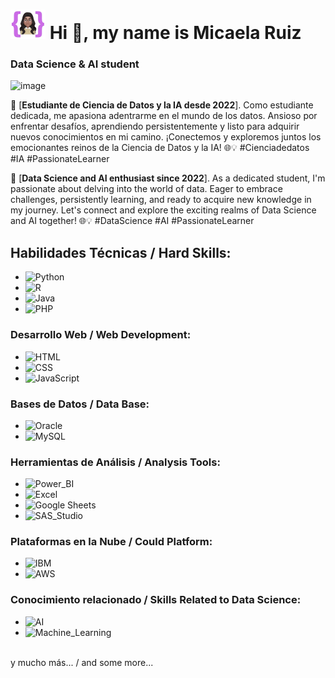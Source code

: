 # ![](https://github.com/devmicaelaruiz/devmicaelaruiz/blob/afc1f22151a2f77213063661776f6b14e9f787c0/logo.png) Hi 👋, my name is Micaela Ruiz
### Data Science & AI student

![image](https://github.com/devmicaelaruiz/devmicaelaruiz/assets/151589350/40a49319-a2f6-42da-992c-a7ba460b101c)

🚀 [**Estudiante de Ciencia de Datos y la IA desde 2022**]. Como estudiante dedicada, me apasiona adentrarme en el mundo de los datos. Ansioso por enfrentar desafíos, aprendiendo persistentemente y listo para adquirir nuevos conocimientos en mi camino. ¡Conectemos y exploremos juntos los emocionantes reinos de la Ciencia de Datos y la IA! 🌐💡 #Cienciadedatos #IA #PassionateLearner

🚀 [**Data Science and AI enthusiast since 2022**]. As a dedicated student, I'm passionate about delving into the world of data. Eager to embrace challenges, persistently learning, and ready to acquire new knowledge in my journey. Let's connect and explore the exciting realms of Data Science and AI together! 🌐💡 #DataScience #AI #PassionateLearner

## Habilidades Técnicas / Hard Skills:
- ![Python](https://img.shields.io/badge/Python-yellow?style=for-the-badge&logo=python&logoColor=white&labelColor=101010)
- ![R](https://img.shields.io/badge/R-276DC3?style=for-the-badge&logo=r&logoColor=white&labelColor=101010)
- ![Java](https://img.shields.io/badge/Java-007396?style=for-the-badge&logo=java&logoColor=white&labelColor=101010)
- ![PHP](https://img.shields.io/badge/PHP-777BB4?style=for-the-badge&logo=php&logoColor=white&labelColor=101010)

### Desarrollo Web / Web Development:
- ![HTML](https://img.shields.io/badge/HTML-E34F26?style=for-the-badge&logo=html5&logoColor=white&labelColor=101010)
- ![CSS](https://img.shields.io/badge/CSS-1572B6?style=for-the-badge&logo=css3&logoColor=white&labelColor=101010)
- ![JavaScript](https://img.shields.io/badge/JavaScript-F7DF1E?style=for-the-badge&logo=javascript&logoColor=white&labelColor=101010)

### Bases de Datos / Data Base:
- ![Oracle](https://img.shields.io/badge/Oracle-F80000?style=for-the-badge&logo=oracle&logoColor=white&labelColor=101010)
- ![MySQL](https://img.shields.io/badge/MySQL-4479A1?style=for-the-badge&logo=mysql&logoColor=white&labelColor=101010)

### Herramientas de Análisis / Analysis Tools:
- ![Power_BI](https://img.shields.io/badge/Power_BI-F2C811?style=for-the-badge&logo=power-bi&logoColor=white&labelColor=101010)
- ![Excel](https://img.shields.io/badge/Excel-217346?style=for-the-badge&logo=microsoft-excel&logoColor=white&labelColor=101010)
- ![Google Sheets](https://img.shields.io/badge/Google_Sheets-34A853?style=for-the-badge&logo=google-sheets&logoColor=white&labelColor=101010)
- ![SAS_Studio](https://img.shields.io/badge/SAS_Studio-B34936?style=for-the-badge&logo=sas&logoColor=white&labelColor=101010)

### Plataformas en la Nube / Could Platform:
- ![IBM](https://img.shields.io/badge/IBM-0538AB?style=for-the-badge&logo=ibm&logoColor=white&labelColor=101010)
- ![AWS](https://img.shields.io/badge/AWS-232F3E?style=for-the-badge&logo=amazon-aws&logoColor=white&labelColor=101010)

### Conocimiento relacionado / Skills Related to Data Science:
- ![AI](https://img.shields.io/badge/AI-2DA9E1?style=for-the-badge&logo=artificial-intelligence&logoColor=white&labelColor=101010)
- ![Machine_Learning](https://img.shields.io/badge/Machine_Learning-276DC3?style=for-the-badge&logo=machine-learning&logoColor=white&labelColor=101010)

</br>
y mucho más... /
and some more...
